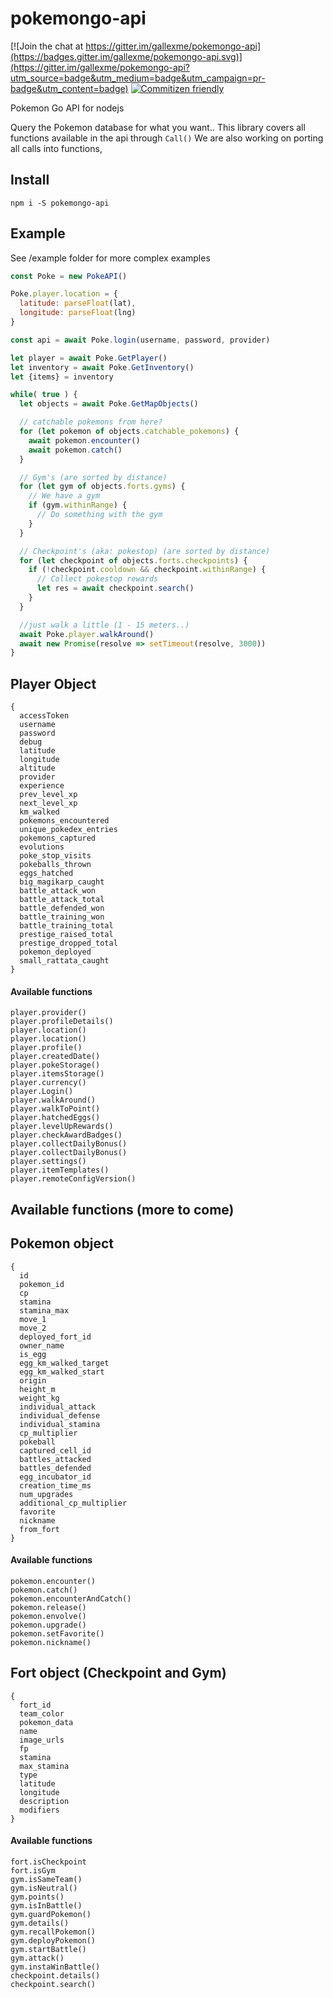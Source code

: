 # pokemongo-api  

[![Join the chat at https://gitter.im/gallexme/pokemongo-api](https://badges.gitter.im/gallexme/pokemongo-api.svg)](https://gitter.im/gallexme/pokemongo-api?utm_source=badge&utm_medium=badge&utm_campaign=pr-badge&utm_content=badge)
[![Commitizen friendly](https://img.shields.io/badge/commitizen-friendly-brightgreen.svg)](http://commitizen.github.io/cz-cli/)

Pokemon Go API for nodejs

Query the Pokemon database for what you want..
This library covers all functions available in the api through `Call()`
We are also working on porting all calls into functions,


## Install
```
npm i -S pokemongo-api
```

## Example
See /example folder for more complex examples

```js
const Poke = new PokeAPI()

Poke.player.location = {
  latitude: parseFloat(lat),
  longitude: parseFloat(lng)
}

const api = await Poke.login(username, password, provider)

let player = await Poke.GetPlayer()
let inventory = await Poke.GetInventory()
let {items} = inventory

while( true ) {
  let objects = await Poke.GetMapObjects()

  // catchable pokemons from here?
  for (let pokemon of objects.catchable_pokemons) {
    await pokemon.encounter()
    await pokemon.catch()
  }

  // Gym's (are sorted by distance)
  for (let gym of objects.forts.gyms) {
    // We have a gym
    if (gym.withinRange) {
      // Do something with the gym
    }
  }

  // Checkpoint's (aka: pokestop) (are sorted by distance)
  for (let checkpoint of objects.forts.checkpoints) {
    if (!checkpoint.cooldown && checkpoint.withinRange) {
      // Collect pokestop rewards
      let res = await checkpoint.search()
    }
  }

  //just walk a little (1 - 15 meters..)
  await Poke.player.walkAround()
  await new Promise(resolve => setTimeout(resolve, 3000))
}

```


## Player Object
```
{
  accessToken
  username
  password
  debug
  latitude
  longitude
  altitude
  provider
  experience
  prev_level_xp
  next_level_xp
  km_walked
  pokemons_encountered
  unique_pokedex_entries
  pokemons_captured
  evolutions
  poke_stop_visits
  pokeballs_thrown
  eggs_hatched
  big_magikarp_caught
  battle_attack_won
  battle_attack_total
  battle_defended_won
  battle_training_won
  battle_training_total
  prestige_raised_total
  prestige_dropped_total
  pokemon_deployed
  small_rattata_caught
}
```
#### Available functions
```
player.provider()
player.profileDetails()
player.location()
player.location()
player.profile()
player.createdDate()
player.pokeStorage()
player.itemsStorage()
player.currency()
player.Login()
player.walkAround()
player.walkToPoint()
player.hatchedEggs()
player.levelUpRewards()
player.checkAwardBadges()
player.collectDailyBonus()
player.collectDailyBonus()
player.settings()
player.itemTemplates()
player.remoteConfigVersion()
```

## Available functions (more to come)

## Pokemon object
```
{
  id
  pokemon_id
  cp
  stamina
  stamina_max
  move_1
  move_2
  deployed_fort_id
  owner_name
  is_egg
  egg_km_walked_target
  egg_km_walked_start
  origin
  height_m
  weight_kg
  individual_attack
  individual_defense
  individual_stamina
  cp_multiplier
  pokeball
  captured_cell_id
  battles_attacked
  battles_defended
  egg_incubator_id
  creation_time_ms
  num_upgrades
  additional_cp_multiplier
  favorite
  nickname
  from_fort
}
```
#### Available functions
```
pokemon.encounter()
pokemon.catch()
pokemon.encounterAndCatch()
pokemon.release()
pokemon.envolve()
pokemon.upgrade()
pokemon.setFavorite()
pokemon.nickname()
```

## Fort object (Checkpoint and Gym)
```
{
  fort_id
  team_color
  pokemon_data
  name
  image_urls
  fp
  stamina
  max_stamina
  type
  latitude
  longitude
  description
  modifiers
}
```
#### Available functions
```
fort.isCheckpoint
fort.isGym
gym.isSameTeam()
gym.isNeutral()
gym.points()
gym.isInBattle()
gym.guardPokemon()
gym.details()
gym.recallPokemon()
gym.deployPokemon()
gym.startBattle()
gym.attack()
gym.instaWinBattle()
checkpoint.details()
checkpoint.search()
```
